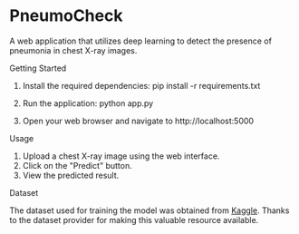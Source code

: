 # PneumoCheck
A web application that utilizes deep learning to detect the presence of pneumonia in chest X-ray images.


Getting Started
1. Install the required dependencies:
    pip install -r requirements.txt

2. Run the application:
    python app.py

3. Open your web browser and navigate to http://localhost:5000

Usage
1. Upload a chest X-ray image using the web interface.
2. Click on the "Predict" button.
3. View the predicted result.


Dataset

The dataset used for training the model was obtained from [Kaggle](https://www.kaggle.com/datasets/paultimothymooney/chest-xray-pneumonia). Thanks to the dataset provider for making this valuable resource available.
